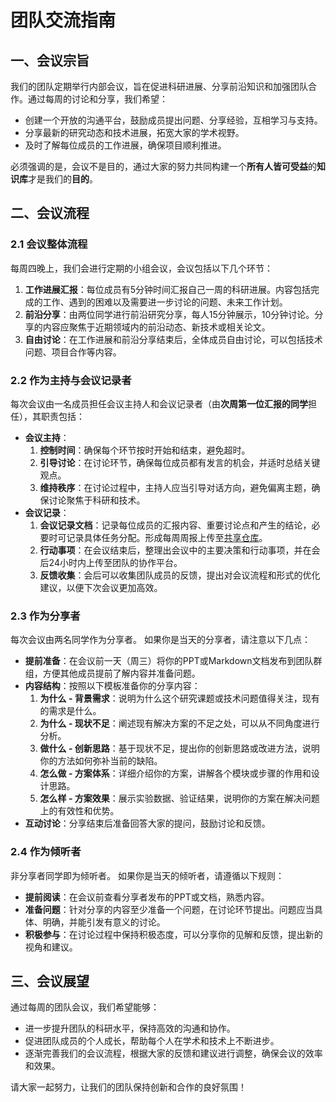 # 团队交流指南

## 一、会议宗旨

我们的团队定期举行内部会议，旨在促进科研进展、分享前沿知识和加强团队合作。通过每周的讨论和分享，我们希望：
- 创建一个开放的沟通平台，鼓励成员提出问题、分享经验，互相学习与支持。
- 分享最新的研究动态和技术进展，拓宽大家的学术视野。
- 及时了解每位成员的工作进展，确保项目顺利推进。

必须强调的是，会议不是目的，通过大家的努力共同构建一个**所有人皆可受益**的**知识库**才是我们的**目的**。

## 二、会议流程

### 2.1 会议整体流程

每周四晚上，我们会进行定期的小组会议，会议包括以下几个环节：
1. **工作进展汇报**：每位成员有5分钟时间汇报自己一周的科研进展。内容包括完成的工作、遇到的困难以及需要进一步讨论的问题、未来工作计划。
2. **前沿分享**：由两位同学进行前沿研究分享，每人15分钟展示，10分钟讨论。分享的内容应聚焦于近期领域内的前沿动态、新技术或相关论文。
3. **自由讨论**：在工作进展和前沿分享结束后，全体成员自由讨论，可以包括技术问题、项目合作等内容。

### 2.2 作为主持与会议记录者

每次会议由一名成员担任会议主持人和会议记录者（由**次周第一位汇报的同学**担任），其职责包括：
- **会议主持**：
  1. **控制时间**：确保每个环节按时开始和结束，避免超时。
  2. **引导讨论**：在讨论环节，确保每位成员都有发言的机会，并适时总结关键观点。
  3. **维持秩序**：在讨论过程中，主持人应当引导对话方向，避免偏离主题，确保讨论聚焦于科研和技术。
- **会议记录**：
  1. **会议记录文档**：记录每位成员的汇报内容、重要讨论点和产生的结论，必要时可记录具体任务分配。形成每周周报上传至[共享仓库](weekly.md)。
  2. **行动事项**：在会议结束后，整理出会议中的主要决策和行动事项，并在会后24小时内上传至团队的协作平台。
  3. **反馈收集**：会后可以收集团队成员的反馈，提出对会议流程和形式的优化建议，以便下次会议更加高效。

### 2.3 作为分享者

每次会议由两名同学作为分享者。
如果你是当天的分享者，请注意以下几点：
- **提前准备**：在会议前一天（周三）将你的PPT或Markdown文档发布到团队群组，方便其他成员提前了解内容并准备问题。
- **内容结构**：按照以下模板准备你的分享内容：
  1. **为什么 - 背景需求**：说明为什么这个研究课题或技术问题值得关注，现有的需求是什么。
  2. **为什么 - 现状不足**：阐述现有解决方案的不足之处，可以从不同角度进行分析。
  3. **做什么 - 创新思路**：基于现状不足，提出你的创新思路或改进方法，说明你的方法如何弥补当前的缺陷。
  4. **怎么做 - 方案体系**：详细介绍你的方案，讲解各个模块或步骤的作用和设计思路。
  5. **怎么样 - 方案效果**：展示实验数据、验证结果，说明你的方案在解决问题上的有效性和优势。
- **互动讨论**：分享结束后准备回答大家的提问，鼓励讨论和反馈。

### 2.4 作为倾听者

非分享者同学即为倾听者。
如果你是当天的倾听者，请遵循以下规则：
- **提前阅读**：在会议前查看分享者发布的PPT或文档，熟悉内容。
- **准备问题**：针对分享的内容至少准备一个问题，在讨论环节提出。问题应当具体、明确，并能引发有意义的讨论。
- **积极参与**：在讨论过程中保持积极态度，可以分享你的见解和反馈，提出新的视角和建议。

## 三、会议展望

通过每周的团队会议，我们希望能够：
- 进一步提升团队的科研水平，保持高效的沟通和协作。
- 促进团队成员的个人成长，帮助每个人在学术和技术上不断进步。
- 逐渐完善我们的会议流程，根据大家的反馈和建议进行调整，确保会议的效率和效果。

请大家一起努力，让我们的团队保持创新和合作的良好氛围！
